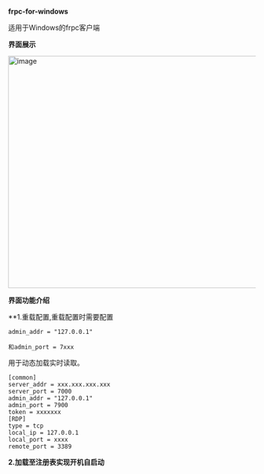 **frpc-for-windows**

适用于Windows的frpc客户端

**界面展示**

<img width="599" height="472" alt="image" src="https://github.com/user-attachments/assets/a03d70eb-d856-4cbb-9576-b93d11949eba" />

**界面功能介绍**


**1.重载配置,重载配置时需要配置
```
admin_addr = "127.0.0.1"
```

```
和admin_port = 7xxx
```
 用于动态加载实时读取。

```
[common]
server_addr = xxx.xxx.xxx.xxx
server_port = 7000
admin_addr = "127.0.0.1"
admin_port = 7900
token = xxxxxxx
[RDP]
type = tcp
local_ip = 127.0.0.1
local_port = xxxx
remote_port = 3389
```
**2.加载至注册表实现开机自启动**

